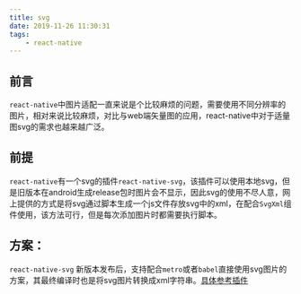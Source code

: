 ```yaml
---
title: svg
date: 2019-11-26 11:30:31
tags:
    - react-native
---
```

## 前言
`react-native`中图片适配一直来说是个比较麻烦的问题，需要使用不同分辨率的图片，相对来说比较麻烦，对比与web端矢量图的应用，react-native中对于适量图svg的需求也越来越广泛。

## 前提
`react-native`有一个svg的插件`react-native-svg`，该插件可以使用本地svg，但是旧版本在android生成release包时图片会不显示，因此svg的使用不尽人意，网上提供的方式是将svg通过脚本生成一个js文件存放svg中的xml，在配合`SvgXml`组件使用，该方法可行，但是每次添加图片时都需要执行脚本。

## 方案：
`react-native-svg` 新版本发布后，支持配合`metro`或者`babel`直接使用svg图片的方案，其最终编译时也是将svg图片转换成xml字符串。[具体参考插件](https://www.npmjs.com/package/react-native-svg)
